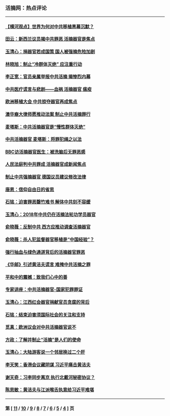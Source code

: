 ### 活摘网：热点评论
---
#### [【横河观点】世界为何对中共移植黑幕沉默？](../../pages/nf5879/n13244249.md?07280430) 
#### [田云：新西兰议员揭中共罪恶 活摘器官是焦点](../../pages/nf5879/n13070629.md?07280430) 
#### [玉清心：捐器官若成国策 国人被强摘危险加剧](../../pages/nf5879/n12802713.md?07280430) 
#### [林晓旭：制止“冷群体灭绝” 应注重行动](../../pages/nf5879/n12779736.md?07280430) 
#### [李正宽：官员亲属举报中共活摘 揭惨烈内幕](../../pages/nf5879/n12684490.md?07280430) 
#### [中共医疗谎言与悲剧——血祸 活摘器官 瘟疫](../../pages/nf5879/n12372103.md?07280430) 
#### [欧洲移植大会 中共掠夺器官再成焦点](../../pages/nf5879/n11538883.md?07280430) 
#### [澳华裔大律师愿推动法案 制止中共活摘罪行](../../pages/nf5879/n11377039.md?07280430) 
#### [麦塔斯：中共活摘器官是“慢性群体灭绝”](../../pages/nf5879/n11350529.md?07280430) 
#### [中共活摘器官 麦塔斯：将罪犯绳之以法](../../pages/nf5879/n11347973.md?07280430) 
#### [BBC访活摘器官医生：被洗脑后无罪恶感](../../pages/nf5879/n11335935.md?07280430) 
#### [人民法庭判中共罪成 活摘器官成新闻焦点](../../pages/nf5879/n11331578.md?07280430) 
#### [制止中共强摘器官 德国议员建议修改法律](../../pages/nf5879/n11249451.md?07280430) 
#### [唐恩：信仰自由日的省思](../../pages/nf5879/n11003525.md?07280430) 
#### [石铭：迫害罪恶罄竹难书  解体中共刻不容缓](../../pages/nf5879/n10942855.md?07280430) 
#### [玉清心：2018年中共仍在活摘法轮功学员器官](../../pages/nf5879/n10914646.md?07280430) 
#### [俞晓薇：反制中共 西方应推动调查活摘器官](../../pages/nf5879/n10794671.md?07280430) 
#### [俞晓薇：杀人犯监督器官移植是“中国经验”？](../../pages/nf5879/n10466427.md?07280430) 
#### [强行抽血与绿色通道背后的活摘器官罪恶](../../pages/nf5879/n10004708.md?07280430) 
#### [《华邮》引述黄洁夫谎言 难掩中共活摘之罪](../../pages/nf5879/n9642309.md?07280430) 
#### [平和中的震撼：致我们心中的善](../../pages/nf5879/n9021123.md?07280430) 
#### [专家讲座：中共活摘器官-国家犯罪罪证](../../pages/nf5879/n8828153.md?07280430) 
#### [玉清心：江西红会器官捐献官员贪腐的背后](../../pages/nf5879/n8522122.md?07280430) 
#### [石铭：结束迫害须国际社会的关注和支持](../../pages/nf5879/n8443497.md?07280430) 
#### [觅真：欧洲议会对中共活摘器官说不](../../pages/nf5879/n8337486.md?07280430) 
#### [方政：了解并制止“活摘”是人们的使命](../../pages/nf5879/n8329214.md?07280430) 
#### [玉清心：大陆游客说一个邻居换过二个肝](../../pages/nf5879/n8291404.md?07280430) 
#### [李天笑：香港会议藏阴谋 习近平痛击黄洁夫](../../pages/nf5879/n8241459.md?07280430) 
#### [谢天奇：习李同步离京 执行北戴河秘密协议？](../../pages/nf5879/n8230418.md?07280430) 
#### [陈思敏：黄洁夫与江派喉舌执意给习近平难堪](../../pages/nf5879/n8222166.md?07280430) 

---
#### 第 [ [11](./11.md?07280430) / [10](./10.md?07280430) / [9](./9.md?07280430) / [8](./8.md?07280430) / [7](./7.md?07280430) / [6](./6.md?07280430) / [5](./5.md?07280430) / [4](./4.md?07280430) ] 页
